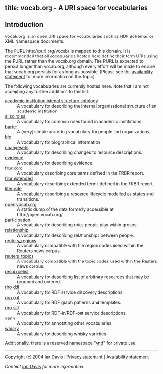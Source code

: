title: vocab.org - A URI space for vocabularies
----
<h2>Introduction</h2>
<p>vocab.org is an open URI space for vocabularies such as RDF Schemas or XML Namespace documents.</p>
<p>The PURL http://purl.org/vocab/ is mapped to this domain. It is recommended that all vocabularies hosted here define their term URIs 
using the PURL rather than the vocab.org domain. The PURL is expected to persist longer than vocab.org, although every effort will be
made to ensure that vocab.org persists for as long as possible. (Please see the <a href="/policies/availability">availability statement</a> for more
information on this topic)</p>
<p>The following vocabularies are currently hosted here. Note that I am not accepting any further additions to this list.</p>
<dl>
<dt><a href="/aiiso/">academic institution intenal structure ontology</a></dt>
<dd>A vocabulary for describing the internal organisational structure of an academic institution</dd>
<dt><a href="/aiiso-roles/">aiiso roles</a></dt>
<dd>A vocabulary for common roles found in academic institutions</dd>
<dt><a href="/barter/0.1/">barter</a></dt>
<dd>A (very) simple bartering vocabulary for people and organizations.</dd>
<dt><a href="/bio/">bio</a></dt>
<dd>A vocabulary for biographical information</dd>
<dt><a href="/changeset/schema">changesets</a></dt>
<dd>A vocabulary for describing changes to resource descriptions.</dd>
<dt><a href="/evidence/">evidence</a></dt>
<dd>A vocabulary for describing evidence.</dd>
<dt><a href="/frbr/core">frbr core</a></dt>
<dd>A vocabulary describing core terms defined in the FRBR report.</dd>
<dt><a href="/frbr/extended">frbr extended</a></dt>
<dd>A vocabulary describing extended terms defined in the FRBR report.</dd>
<dt><a href="/lifecycle/schema">lifecycle</a></dt>
<dd>A vocabulary describing a resource lifecycle modelled as states and transitions.</dd>
<dt><a href="/open/">open.vocab.org</a></dt>
<dd>A static dump of the data formerly accessible at http://open.vocab.org/</dd>
<dt><a href="/participation/">participation</a></dt>
<dd>A vocabulary for describing roles people play within groups.</dd>
<dt><a href="/relationship/">relationship</a></dt>
<dd> A vocabulary for describing relationships between people.</dd>
<dt><a href="/reuters_regions/1.0/">reuters_regions</a></dt>
<dd>A vocabulary compatible with the region codes used within the Reuters news corpus.</dd>
<dt><a href="/reuters_topics/1.0/">reuters_topics</a></dt>
<dd>A vocabulary compatible with the topic codes used within the Reuters news corpus.</dd>
<dt><a href="/resourcelist/">resourcelist</a></dt>
<dd>A vocabulary for describing list of arbitrary resources that may be grouped and ordered.</dd>
<dt><a href="/riro/ddl">riro ddl</a></dt>
<dd>A vocabulary for RDF service discovery descriptions.</dd>
<dt><a href="/riro/gpt">riro gpt</a></dt>
<dd>A vocabulary for RDF graph patterns and templates.</dd>
<dt><a href="/riro/sdl">riro sdl</a></dt>
<dd>A vocabulary for RDF-in/RDF-out service descriptions.</dd>
<dt><a href="/vann/">vann</a></dt>
<dd>A vocabulary for annotating other vocabularies</dd>
<dt><a href="/whisky/terms">whisky</a></dt>
<dd>A vocabulary for describing whisky varieties</dd>

</dl>

<p>Additionally, there is a reserved namespace "<a href="/vnd/">vnd</a>" for private use. </p>

<hr />
<p><a href="/policies/copyright">Copyright</a> (c) 2004 Ian Davis | <a href="/policies/privacy">Privacy statement</a> | <a href="/policies/availability">Availability statement</a></p>

<address>Contact <a href="http://iandavis.com/">Ian Davis</a> for more information.</address>



</body>

</html>
